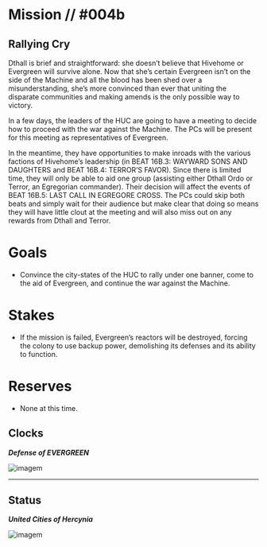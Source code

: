 # Mission // #004b
## Rallying Cry

Dthall is brief and straightforward: she doesn’t believe that Hivehome or Evergreen will survive alone. Now that she’s certain Evergreen isn’t on the side of the Machine and all the blood has been shed over a misunderstanding, she’s more convinced than ever that uniting the disparate communities and making amends is the only possible way to victory.

In a few days, the leaders of the HUC are going to have a meeting to decide how to proceed with the war against the Machine. The PCs will be present for this meeting as representatives of Evergreen.

In the meantime, they have opportunities to make inroads with the various factions of Hivehome’s leadership (in BEAT 16B.3: WAYWARD SONS AND DAUGHTERS and BEAT 16B.4: TERROR’S FAVOR). Since there is limited time, they will only be able to aid one group (assisting either Dthall Ordo or Terror, an Egregorian commander). Their decision will affect the events of BEAT 16B.5: LAST CALL IN EGREGORE CROSS. The PCs could skip both beats and simply wait for their audience but make clear that doing so means they will have little clout at the meeting and will also miss out on any rewards from Dthall and Terror.

# Goals
- Convince the city-states of the HUC to rally under one banner, come to the aid of Evergreen, and continue the war against the Machine.

# Stakes
- If the mission is failed, Evergreen’s reactors will be destroyed, forcing the colony to use backup power, demolishing its defenses and its ability to function.

# Reserves
- None at this time.

## Clocks

***Defense of EVERGREEN***


![imagem](clocks/06/6clock_3.png)

---

## Status

***United Cities of Hercynia***

![imagem](clocks/04/4clock_-1.png)
